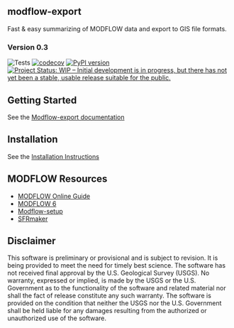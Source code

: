 
modflow-export
-----------------------------------------------
Fast & easy summarizing of MODFLOW data and export to GIS file formats.

### Version 0.3
![Tests](https://github.com/aleaf/modflow-export/workflows/Tests/badge.svg)
[![codecov](https://codecov.io/gh/aleaf/modflow-export/branch/master/graph/badge.svg)](https://codecov.io/gh/aleaf/modflow-export)
[![PyPI version](https://badge.fury.io/py/modflow-export.svg)](https://badge.fury.io/py/modflow-export)
[![Project Status: WIP – Initial development is in progress, but there has not yet been a stable, usable release suitable for the public.](https://www.repostatus.org/badges/latest/wip.svg)](https://www.repostatus.org/#wip)

Getting Started
----------------------------------------------- 
See the [Modflow-export documentation](https://aleaf.github.io/modflow-export/index.html)


Installation
-----------------------------------------------
See the [Installation Instructions](https://aleaf.github.io/modflow-export/latest/installation.html)


MODFLOW Resources
-----------------------------------------------

+ [MODFLOW Online Guide](https://water.usgs.gov/ogw/modflow-nwt/MODFLOW-NWT-Guide/index.html?nwt_newton_solver.htm)
+ [MODFLOW 6](https://www.usgs.gov/software/modflow-6-usgs-modular-hydrologic-model)
+ [Modflow-setup](https://github.com/usgs/modflow-setup)
+ [SFRmaker](https://github.com/usgs/sfrmaker)



Disclaimer
----------

This software is preliminary or provisional and is subject to revision. It is
being provided to meet the need for timely best science. The software has not
received final approval by the U.S. Geological Survey (USGS). No warranty,
expressed or implied, is made by the USGS or the U.S. Government as to the
functionality of the software and related material nor shall the fact of release
constitute any such warranty. The software is provided on the condition that
neither the USGS nor the U.S. Government shall be held liable for any damages
resulting from the authorized or unauthorized use of the software.

